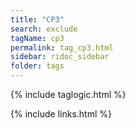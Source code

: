 ```yaml
---
title: "CP3"
search: exclude
tagName: cp3 
permalink: tag_cp3.html
sidebar: ridoc_sidebar
folder: tags
---
```

{% include taglogic.html %}

{% include links.html %}
